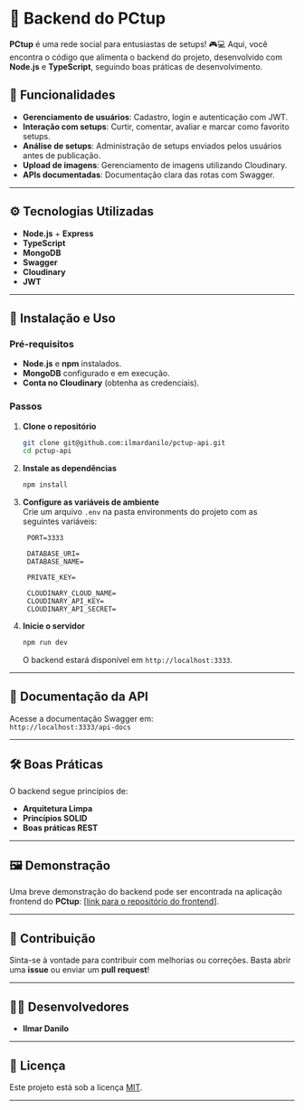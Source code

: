 # 🚀 Backend do PCtup  

**PCtup** é uma rede social para entusiastas de setups! 🎮💻 Aqui, você encontra o código que alimenta o backend do projeto, desenvolvido com **Node.js** e **TypeScript**, seguindo boas práticas de desenvolvimento.  

## 📝 Funcionalidades  

- **Gerenciamento de usuários**: Cadastro, login e autenticação com JWT.  
- **Interação com setups**: Curtir, comentar, avaliar e marcar como favorito setups.  
- **Análise de setups**: Administração de setups enviados pelos usuários antes de publicação.  
- **Upload de imagens**: Gerenciamento de imagens utilizando Cloudinary.  
- **APIs documentadas**: Documentação clara das rotas com Swagger.  

---

## ⚙️ Tecnologias Utilizadas  

- **Node.js** + **Express**  
- **TypeScript**  
- **MongoDB**  
- **Swagger**  
- **Cloudinary**  
- **JWT**  

---

## 🚀 Instalação e Uso  

### Pré-requisitos  

- **Node.js** e **npm** instalados.  
- **MongoDB** configurado e em execução.  
- **Conta no Cloudinary** (obtenha as credenciais).  

### Passos  

1. **Clone o repositório**  
   ```bash
   git clone git@github.com:ilmardanilo/pctup-api.git
   cd pctup-api
   ```  

2. **Instale as dependências**  
   ```bash
   npm install
   ```  

3. **Configure as variáveis de ambiente**  
   Crie um arquivo `.env` na pasta environments do projeto com as seguintes variáveis:  
   ```env
    PORT=3333

    DATABASE_URI=
    DATABASE_NAME=
    
    PRIVATE_KEY=
    
    CLOUDINARY_CLOUD_NAME=
    CLOUDINARY_API_KEY=
    CLOUDINARY_API_SECRET=
   ```  

4. **Inicie o servidor**  
   ```bash
   npm run dev
   ```  
   O backend estará disponível em `http://localhost:3333`.  

---

## 📄 Documentação da API  

Acesse a documentação Swagger em:  
`http://localhost:3333/api-docs`  

---

## 🛠️ Boas Práticas  

O backend segue princípios de:  
- **Arquitetura Limpa**  
- **Princípios SOLID**  
- **Boas práticas REST**  

---

## 🖼️ Demonstração  

Uma breve demonstração do backend pode ser encontrada na aplicação frontend do **PCtup**: [[link para o repositório do frontend](https://github.com/IsaiasAlmeida20/PCtup)].  

---

## 🤝 Contribuição  

Sinta-se à vontade para contribuir com melhorias ou correções. Basta abrir uma **issue** ou enviar um **pull request**!  

---

## 🧑‍💻 Desenvolvedores  

- **Ilmar Danilo** 

---

## 📄 Licença  

Este projeto está sob a licença [MIT](LICENSE).  

--- 
